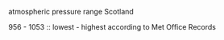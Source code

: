 atmospheric pressure range Scotland

956 - 1053 :: lowest - highest according to Met Office Records
